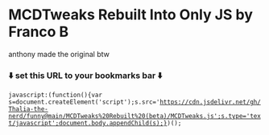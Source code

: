 # MCDTweaks Rebuilt Into Only JS by Franco B

anthony made the original btw

### ⬇️ set this URL to your bookmarks bar ⬇️

<code>javascript:(function(){var s=document.createElement('script');s.src='https://cdn.jsdelivr.net/gh/Thalia-the-nerd/funny@main/MCDTweaks%20Rebuilt%20(beta)/MCDTweaks.js';s.type='text/javascript';document.body.appendChild(s);})();</code>
